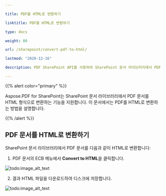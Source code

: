 ```yaml
---

title: PDF를 HTML로 변환하기

linktitle: PDF를 HTML로 변환하기

type: docs

weight: 80

url: /sharepoint/convert-pdf-to-html/

lastmod: "2020-12-16"

description: PDF SharePoint API를 사용하여 SharePoint 문서 라이브러리에서 PDF 문서를 HTML 형식으로 변환할 수 있습니다.

---
```




{{% alert color="primary" %}}



Aspose.PDF for SharePoint는 SharePoint 문서 라이브러리에서 PDF 문서를 HTML 형식으로 변환하는 기능을 지원합니다. 이 문서에서는 PDF를 HTML로 변환하는 방법을 설명합니다.



{{% /alert %}}



## **PDF 문서를 HTML로 변환하기**



SharePoint 문서 라이브러리에서 PDF 문서를 다음과 같이 HTML로 변환합니다:



1. PDF 문서의 ECB 메뉴에서 **Convert to HTML**을 클릭합니다.



![todo:image_alt_text](convert-pdf-to-html_1.png)



2. 결과 HTML 파일을 다운로드하여 디스크에 저장합니다.



![todo:image_alt_text](convert-pdf-to-html_2.png)